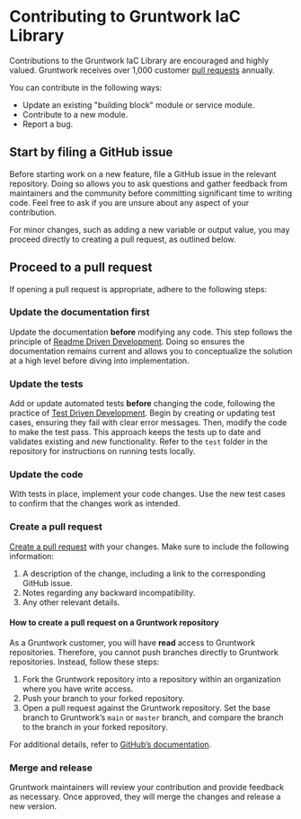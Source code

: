 # Contributing to Gruntwork IaC Library

Contributions to the Gruntwork IaC Library are encouraged and highly valued. Gruntwork receives over 1,000 customer [pull requests](https://help.github.com/articles/about-pull-requests/) annually.

You can contribute in the following ways:

- Update an existing "building block" module or service module.
- Contribute to a new module.
- Report a bug.

## Start by filing a GitHub issue

Before starting work on a new feature, file a GitHub issue in the relevant repository. Doing so allows you to ask questions and gather feedback from maintainers and the community before committing significant time to writing code. Feel free to ask if you are unsure about any aspect of your contribution.

For minor changes, such as adding a new variable or output value, you may proceed directly to creating a pull request, as outlined below.

## Proceed to a pull request

If opening a pull request is appropriate, adhere to the following steps:

### Update the documentation first

Update the documentation **before** modifying any code. This step follows the principle of [Readme Driven Development](http://tom.preston-werner.com/2010/08/23/readme-driven-development.html). Doing so ensures the documentation remains current and allows you to conceptualize the solution at a high level before diving into implementation.

### Update the tests

Add or update automated tests **before** changing the code, following the practice of [Test Driven Development](https://en.wikipedia.org/wiki/Test-driven_development). Begin by creating or updating test cases, ensuring they fail with clear error messages. Then, modify the code to make the test pass. This approach keeps the tests up to date and validates existing and new functionality. Refer to the `test` folder in the repository for instructions on running tests locally.

### Update the code

With tests in place, implement your code changes. Use the new test cases to confirm that the changes work as intended.

### Create a pull request

[Create a pull request](https://help.github.com/articles/creating-a-pull-request/) with your changes. Make sure to include the following information:

1. A description of the change, including a link to the corresponding GitHub issue.
2. Notes regarding any backward incompatibility.
3. Any other relevant details.

#### How to create a pull request on a Gruntwork repository

As a Gruntwork customer, you will have **read** access to Gruntwork repositories. Therefore, you cannot push branches directly to Gruntwork repositories. Instead, follow these steps:

1. Fork the Gruntwork repository into a repository within an organization where you have write access.
2. Push your branch to your forked repository.
3. Open a pull request against the Gruntwork repository. Set the base branch to Gruntwork’s `main` or `master` branch, and compare the branch to the branch in your forked repository.

For additional details, refer to [GitHub’s documentation](https://docs.github.com/en/pull-requests/collaborating-with-pull-requests/proposing-changes-to-your-work-with-pull-requests/creating-a-pull-request-from-a-fork).

### Merge and release

Gruntwork maintainers will review your contribution and provide feedback as necessary. Once approved, they will merge the changes and release a new version.
